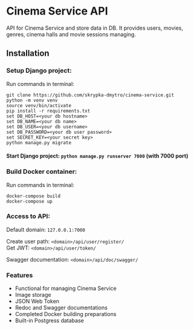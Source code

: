# Cinema Service API
API for Cinema Service and store data in DB. It provides users, movies, genres, cinema halls and movie sessions managing.

## Installation
### Setup Django project:  
Run commands in terminal:
```
git clone https://github.com/skrypka-dmytro/cinema-service.git
python -m venv venv
source venv/bin/activate
pip install -r requirements.txt
set DB_HOST=<your db hostname>
set DB_NAME=<your db name>
set DB_USER=<your db username>
set DB_PASSWORD=<your db user password>
set SECRET_KEY=<your secret key>
python manage.py migrate
```
#### Start Django project: `python manage.py runserver 7000` (with 7000 port)

### Build Docker container:
Run commands in terminal:
```
docker-compose build
docker-compose up
```

### Access to API:
Default domain: `127.0.0.1:7000`

Create user path: `<domain>/api/user/register/`  
Get JWT: `<domain>/api/user/token/`  

Swagger documentation: `<domain>/api/doc/swagger/`

### Features
* Functional for managing Cinema Service
* Image storage
* JSON Web Token
* Redoc and Swagger documentations
* Completed Docker building preparations
* Built-in Postgress database